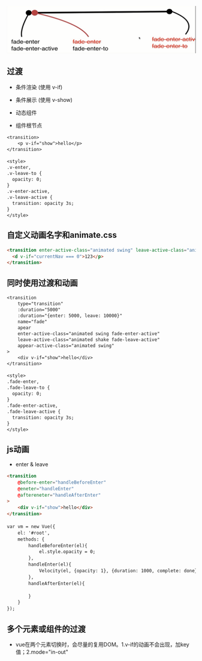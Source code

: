 ![](/assets/360截图17571114416583.png)

## 过渡

- 条件渲染 (使用 v-if)

- 条件展示 (使用 v-show)

- 动态组件

- 组件根节点

```
<transition>
    <p v-if="show">hello</p>
</transition>

<style>
.v-enter,
.v-leave-to {
  opacity: 0;
}
.v-enter-active,
.v-leave-active {
  transition: opacity 3s;
}
</style>
```



## 自定义动画名字和animate.css

```html
<transition enter-active-class="animated swing" leave-active-class="animated shake">
  <d v-if="currentNav === 0">123</p>
</transition>
```



## 同时使用过渡和动画

```
<transition
    type="transition"
    :duration="5000"
    :duration="{enter: 5000, leave: 10000}"
    name="fade"
    apear
    enter-active-class="animated swing fade-enter-active"
    leave-active-class="animated shake fade-leave-active"
    appear-active-class="animated swing"
>
    <div v-if="show">hello</div>
</transition>

<style>
.fade-enter,
.fade-leave-to {
  opacity: 0;
}
.fade-enter-active,
.fade-leave-active {
  transition: opacity 3s;
}
</style>
```



## js动画

- enter & leave

```html
<transition
    @before-enter="handleBeforeEnter"
    @eneter="handleEnter"
    @aftereneter="handleAfterEnter"
>
    <div v-if="show">hello</div>
</transition>

var vm = new Vue({
    el: '#root',
    methods: {
        handleBeforeEnter(el){
            el.style.opacity = 0;
        },
        handleEnter(el){
            Velocity(el, {opacity: 1}, {duration: 1000, complete: done});
        },
        handleAfterEnter(el){

        }
    }
});
```



## 多个元素或组件的过渡

- vue在两个元素切换时，会尽量的复用DOM。1.v-if的动画不会出现，加key值；2.mode="in-out"
















